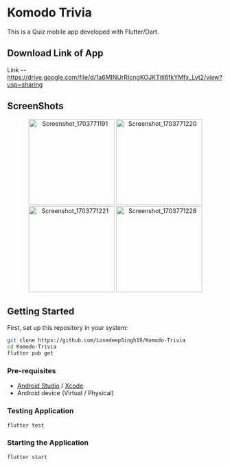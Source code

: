 # Komodo Trivia

This is a Quiz mobile app developed with Flutter/Dart.

## Download Link of App

Link -- https://drive.google.com/file/d/1a6MINUrRIcngKOJKTitl6fkYMfx_Lvt2/view?usp=sharing

## ScreenShots
<p align="center">
  <img src="https://github.com/LovedeepSingh19/Komodo-Trivia/assets/91473234/25650d05-c7a1-4c76-a313-8343cf21afab" width="200" alt="Screenshot_1703771191">
  <img src="https://github.com/LovedeepSingh19/Komodo-Trivia/assets/91473234/1ee9524f-c2c6-4b5b-a66e-44f431c56fba" width="200" alt="Screenshot_1703771220">
  <img src="https://github.com/LovedeepSingh19/Komodo-Trivia/assets/91473234/23fb19bb-2d2b-4852-a856-039c5be9323d" width="200" alt="Screenshot_1703771221">
  <img src="https://github.com/LovedeepSingh19/Komodo-Trivia/assets/91473234/4034a516-a650-4cbc-b5ae-c8435225a735" width="200" alt="Screenshot_1703771228">
</p>

## Getting Started

First, set up this repository in your system:

```bash
git clone https://github.com/LovedeepSingh19/Komodo-Trivia
cd Komodo-Trivia
flutter pub get
```

### Pre-requisites

- [Android Studio](https://developer.android.com/studio)  /  [Xcode](https://developer.apple.com/xcode/)
- Android device (Virtual / Physical)


### Testing Application
```bash
flutter test
```

### Starting the Application

```bash
flutter start
```


